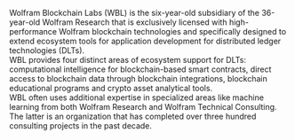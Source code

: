 Wolfram Blockchain Labs (WBL) is the six-year-old subsidiary of the 36-year-old Wolfram Research that is exclusively licensed with high-performance Wolfram blockchain technologies and specifically designed to extend ecosystem tools for application development for distributed ledger technologies (DLTs).  
WBL provides four distinct areas of ecosystem support for DLTs: computational intelligence for blockchain-based smart contracts, direct access to blockchain data through blockchain integrations, blockchain educational programs and crypto asset analytical tools.  
​WBL often uses additional expertise in specialized areas like machine learning from both Wolfram Research and Wolfram Technical Consulting. The latter is an organization that has completed over three hundred consulting projects in the past decade.
